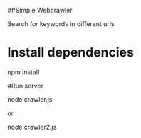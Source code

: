 ##Simple Webcrawler

Search for keywords in different urls

# Install dependencies
npm install

#Run server

node crawler.js

or

node crawler2.js
